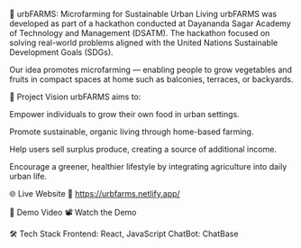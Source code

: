 🌿 urbFARMS: Microfarming for Sustainable Urban Living
urbFARMS was developed as part of a hackathon conducted at Dayananda Sagar Academy of Technology and Management (DSATM). The hackathon focused on solving real-world problems aligned with the United Nations Sustainable Development Goals (SDGs).

Our idea promotes microfarming — enabling people to grow vegetables and fruits in compact spaces at home such as balconies, terraces, or backyards.

🚀 Project Vision
urbFARMS aims to:

Empower individuals to grow their own food in urban settings.

Promote sustainable, organic living through home-based farming.

Help users sell surplus produce, creating a source of additional income.

Encourage a greener, healthier lifestyle by integrating agriculture into daily urban life.

🌐 Live Website
🔗 https://urbfarms.netlify.app/

🎥 Demo Video
📽️ Watch the Demo

🛠️ Tech Stack
Frontend: React, JavaScript
ChatBot: ChatBase

